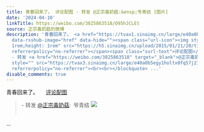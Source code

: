 ```yaml
---
title: 青春回来了。 评论配图 - 转发 @正宗毒奶菇:&ensp;爷青结 [图片]
date: '2024-04-10'
linkTitle: https://weibo.com/3825863518/O95hJCLEt
source: 正宗毒奶菇的微博
description: '青春回来了。 <a href="https://tvax1.sinaimg.cn/large/e40a0b5egy1holtyj573pj21hc0pc7tl.jpg"
  data-rsshub-image="href" data-hide=""><span class="url-icon"><img style="width:
  1rem;height: 1rem" src="https://h5.sinaimg.cn/upload/2015/01/21/20/timeline_card_small_photo_default.png"
  referrerpolicy="no-referrer"></span><span class="surl-text">评论配图</span></a><br><blockquote>
  - 转发 <a href="https://weibo.com/3825863518" target="_blank">@正宗毒奶菇</a>: 爷青结 <img
  style="" src="https://tvax3.sinaimg.cn/large/e40a0b5egy1holtx0fq57j21hc0pckh4.jpg"
  referrerpolicy="no-referrer"><br><br></blockquote> ...'
disable_comments: true
---
```

青春回来了。 <a href="https://tvax1.sinaimg.cn/large/e40a0b5egy1holtyj573pj21hc0pc7tl.jpg" data-rsshub-image="href" data-hide=""><span class="url-icon"><img style="width: 1rem;height: 1rem" src="https://h5.sinaimg.cn/upload/2015/01/21/20/timeline_card_small_photo_default.png" referrerpolicy="no-referrer"></span><span class="surl-text">评论配图</span></a><br><blockquote> - 转发 <a href="https://weibo.com/3825863518" target="_blank">@正宗毒奶菇</a>: 爷青结 <img style="" src="https://tvax3.sinaimg.cn/large/e40a0b5egy1holtx0fq57j21hc0pckh4.jpg" referrerpolicy="no-referrer"><br><br></blockquote> ...